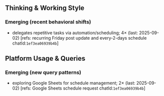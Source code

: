 ## Thinking & Working Style
### Emerging (recent behavioral shifts)
- delegates repetitive tasks via automation/scheduling; 4× (last: 2025-09-02) [refs: recurring Friday post update and every-2-days schedule chatId:`1ef3ea06939b4b`]

## Platform Usage & Queries
### Emerging (new query patterns)
- exploring Google Sheets for schedule management; 2× (last: 2025-09-02) [refs: Google Sheets schedule request chatId:`1ef3ea06939b4b`]